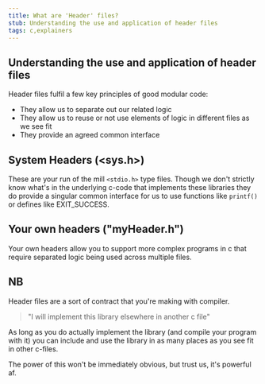 ```yaml
---
title: What are 'Header' files?
stub: Understanding the use and application of header files
tags: c,explainers
---
```

## Understanding the use and application of header files

Header files fulfil a few key principles of good modular code:

* They allow us to separate out our related logic
* They allow us to reuse or not use elements of logic in different files as we see fit
* They provide an agreed common interface

## System Headers (\<sys.h\>)
These are your run of the mill ```<stdio.h>``` type files. Though we don't strictly know
what's in the underlying c-code that implements these libraries they do provide
a singular common interface for us to use functions like ```printf()``` or defines like
EXIT_SUCCESS.

## Your own headers ("myHeader.h")
Your own headers allow you to support more complex programs in c that require
separated logic being used across multiple files.

## NB
Header files are a sort of contract that you're making with compiler.
> "I will implement this library elsewhere in another c file"

As long as you do actually implement the library (and compile your program with it)
you can include and use the library in as many places as you see fit in other c-files.

The power of this won't be immediately obvious, but trust us, it's powerful af.
